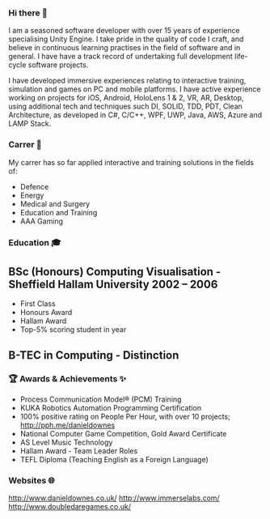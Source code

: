 ### Hi there 👋

I am a seasoned software developer with over 15 years of experience specialising Unity Engine. I take pride in the quality of code I craft, and believe in continuous learning practises in the field of software and in general. I have have a track record of undertaking full development life-cycle software projects.

I have developed immersive experiences relating to interactive training, simulation and games on PC and mobile platforms. I have active experience working on projects for iOS, Android, HoloLens 1 & 2, VR, AR, Desktop, using additional tech and techniques such DI, SOLID, TDD, PDT, Clean Architecture, as developed in C#, C/C++, WPF, UWP, Java, AWS, Azure and LAMP Stack.

### Carrer 💼

My carrer has so far applied interactive and training solutions in the fields of:

 - Defence
 - Energy
 - Medical and Surgery
 - Education and Training
 - AAA Gaming

### Education 🎓

## BSc (Honours) Computing Visualisation - Sheffield Hallam University 	2002 – 2006

 - First Class
 - Honours Award
 - Hallam Award
 - Top-5% scoring student in year
 
## B-TEC in Computing - Distinction

### 🏆 Awards & Achievements ✨

 - Process Communication Model® (PCM) Training
 - KUKA Robotics Automation Programming Certification
 - 100% positive rating on People Per Hour, with over 10 projects; http://pph.me/danieldownes
 - National Computer Game Competition, Gold Award Certificate		
 - AS Level Music Technology
 - Hallam Award - Team Leader Roles
 - TEFL Diploma (Teaching English as a Foreign Language)

### Websites 🌐

http://www.danieldownes.co.uk/
http://www.immerselabs.com/
http://www.doubledaregames.co.uk/

<!--
**danieldownes/danieldownes** is a ✨ _special_ ✨ repository because its `README.md` (this file) appears on your GitHub profile.

Here are some ideas to get you started:

- 🔭 I’m currently working on ...
- 🌱 I’m currently learning ...
- 👯 I’m looking to collaborate on ...
- 🤔 I’m looking for help with ...
- 💬 Ask me about ...
- 📫 How to reach me: ...
- 😄 Pronouns: ...
- ⚡ Fun fact: ...
-->
